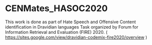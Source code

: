 # CENMates_HASOC2020

This work is done as part of Hate Speech and Offensive Content identification in Dravidian languages Task organized by Forum for Information Retrieval and Evaluation (FIRE) 2020.
( https://sites.google.com/view/dravidian-codemix-fire2020/overview )



